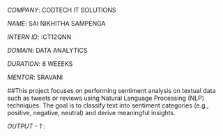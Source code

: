 *COMPANY*: CODTECH IT SOLUTIONS

*NAME*: SAI NIKHITHA SAMPENGA

*INTERN ID*: :CT12QNN

*DOMAIN*: DATA ANALYTICS

*DURATION*: 8 WEEEKS

*MENTOR*: SRAVANI 

##This project focuses on performing sentiment analysis on textual data such as tweets or reviews using Natural Language Processing (NLP) techniques. The goal is to classify text into sentiment categories (e.g., positive, negative, neutral) and derive meaningful insights.

*OUTPUT - 1* : 
